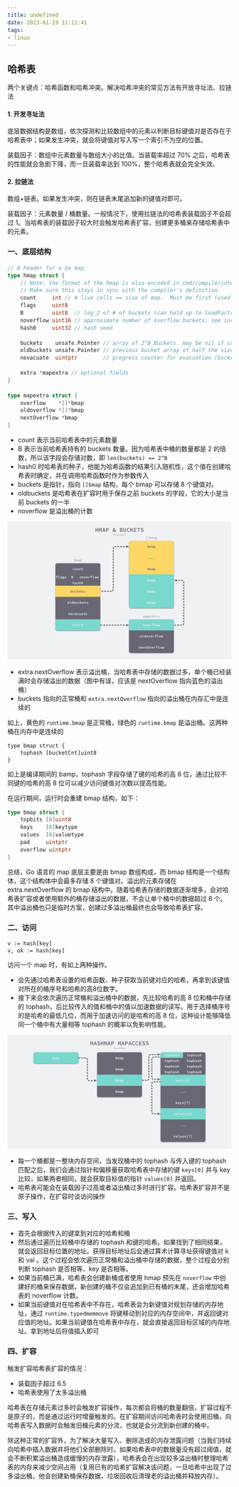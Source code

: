 ```yaml
---
title: undefined
date: 2023-01-19 11:11:41
tags:
- linux
---
```


## 哈希表

两个关键点：哈希函数和哈希冲突。解决哈希冲突的常见方法有开放寻址法、拉链法

#### 1. 开发寻址法

底层数据结构是数组，依次探测和比较数组中的元素以判断目标键值对是否存在于哈希表中；如果发生冲突，就会将键值对写入写一个索引不为空的位置。

装载因子：数组中元素数量与数组大小的比值。当装载率超过 70% 之后，哈希表的性能就会急剧下降，而一旦装载率达到 100%，整个哈希表就会完全失效。

#### 2. 拉链法

数组+链表。如果发生冲突，则在链表末尾追加新的键值对即可。

装载因子：元素数量 / 桶数量。一般情况下，使用拉链法的哈希表装载因子不会超过 1。当哈希表的装载因子较大时会触发哈希表扩容，创建更多桶来存储哈希表中的元素。 

### 一、底层结构

```go
// A header for a Go map.
type hmap struct {
	// Note: the format of the hmap is also encoded in cmd/compile/internal/gc/reflect.go.
	// Make sure this stays in sync with the compiler's definition.
	count     int // # live cells == size of map.  Must be first (used by len() builtin)
	flags     uint8
	B         uint8  // log_2 of # of buckets (can hold up to loadFactor * 2^B items)
	noverflow uint16 // approximate number of overflow buckets; see incrnoverflow for details
	hash0     uint32 // hash seed

	buckets    unsafe.Pointer // array of 2^B Buckets. may be nil if count==0.
	oldbuckets unsafe.Pointer // previous bucket array of half the size, non-nil only when growing
	nevacuate  uintptr        // progress counter for evacuation (buckets less than this have been evacuated)

	extra *mapextra // optional fields
}

type mapextra struct {
	overflow    *[]*bmap
	oldoverflow *[]*bmap
	nextOverflow *bmap
}
```

- count 表示当前哈希表中的元素数量
- B 表示当前哈希表持有的 buckets 数量。因为哈希表中桶的数量都是 2 的倍数，所以该字段会存储对数，即 `len(buckets) == 2^B` 
- hash0 时哈希表的种子，他能为哈希函数的结果引入随机性，这个值在创建哈希表时确定，并在调用哈希函数时作为参数传入
- buckets 是指针，指向 `[]bmap` 结构，每个 bmap 可以存储 8 个键值对。
- oldbuckets 是哈希表在扩容时用于保存之前 buckets 的字段，它的大小是当前 buckets 的一半
- noverflow 是溢出桶的计数

<img src="./image/哈希表的结构.png" alt="s" style="zoom:50%;" />

- extra.nextOverflow 表示溢出桶，当哈希表中存储的数据过多，单个桶已经装满时会存储溢出的数据（图中有误，应该是 nextOverflow 指向蓝色的溢出桶）
- buckets 指向的正常桶和 `extra.nextOverflow` 指向的溢出桶在内存汇中是连续的

如上，黄色的 `runtime.bmap` 是正常桶，绿色的 `runtime.bmap` 是溢出桶。这两种桶在内存中是连续的

```
type bmap struct {
	tophash [bucketCnt]uint8  
}
```

如上是编译期间的 bamp，tophash 字段存储了键的哈希的高 8 位，通过比较不同键的哈希的高 8 位可以减少访问键值对次数以提高性能。

在运行期间，运行时会重建 bmap 结构，如下：

```go
type bmap struct {
	topbits [8]uint8
	keys    [8]keytype
	values  [8]valuetype
	pad     uintptr
	overflow uintptr
}
```

总结，Go 语言的 map 底层主要是由 bmap 数组构成，而 bmap 结构是一个结构体，这个结构体中会最多存储 8 个键值对。溢出的元素存储在 extra.nextOverflow  的 bmap 结构中。随着哈希表存储的数据逐渐增多，会对哈希表扩容或者使用额外的桶存储溢出的数据，不会让单个桶中的数据超过 8 个。其中溢出桶也只是临时方案，创建过多溢出桶最终也会导致哈希表扩容。

### 二、访问

```
v := hash[key] 
v, ok := hash[key]
```

访问一个 map 时，有如上两种操作。

- 会先通过哈希表设置的哈希函数、种子获取当前键对应的哈希，再拿到该键值对所在的桶序号和哈希的高8位数字。
- 接下来会依次遍历正常桶和溢出桶中的数据，先比较哈希的高 8 位和桶中存储的 tophash，后比较传入的值和桶中的值以加速数据的读写。用于选择桶序号的是哈希的最低几位，而用于加速访问的是哈希的高 8 位，这种设计能够降低同一个桶中有大量相等 tophash 的概率以免影响性能。

<img src="./image/访问哈希表的数据.png" style="zoom:50%;" />

- 每一个桶都是一整块内存空间，当发现桶中的 tophash 与传入键的 tophash 匹配之后，我们会通过指针和偏移量获取哈希表中存储的键 `keys[0]` 并与 key 比较，如果两者相同，就会获取目标值的指针 `values[0]` 并返回。
- 哈希表可能会在装载因子过高或者溢出桶过多时进行扩容。哈希表扩容并不是原子操作，在扩容时谈访问操作

### 三、写入

- 首先会根据传入的键拿到对应的哈希和桶
- 然后通过遍历比较桶中存储的 tophash 和键的哈希。如果找到了相同结果，就会返回目标位置的地址。获得目标地址后会通过算术计算寻址获得键值对 k 和 val 。这个过程会依次遍历正常桶和溢出桶中存储的数据，整个过程会分别判断 tophash 是否相等、key 是否相等。
- 如果当前桶已满，哈希表会创建新桶或者使用 hmap 预先在 `noverflow` 中创建好的桶来保存数据，新创建的桶不仅会追加到已有桶的末尾，还会增加哈希表的 noverflow 计数。
- 如果当前键值对在哈希表中不存在，哈希表会为新键值对规划存储的内存地址，通过 `runtime.typedmemmove` 将键移动到对应的内存空间中，并返回键对应值的地址。如果当前键值在哈希表中存在，就会直接返回目标区域的内存地址。拿到地址后将值插入即可

### 四、扩容

触发扩容哈希表扩容的情况：

- 装载因子超过 6.5
- 哈希表使用了太多溢出桶

哈希表在存储元素过多时会触发扩容操作，每次都会将桶的数量翻倍，扩容过程不是原子的，而是通过运行时增量触发的。在扩容期间访问哈希表时会使用旧桶，向哈希表写入数据时会触发旧桶元素的分流，也就是会分流到新创建的桶中。

除这种正常的扩容外，为了解决大量写入、删除造成的内存泄露问题（当我们持续向哈希中插入数据并将他们全部删除时，如果哈希表中的数据量没有超过阈值，就会不断积累溢出桶造成缓慢的内存泄露），哈希表会在出现较多溢出桶时整理哈希表的内存来减少空间占用（复用已有的哈希扩容解决该问题，一旦哈希中出现了过多溢出桶，他会创建新桶保存数据，垃圾回收后清理老的溢出桶并释放内存）。
